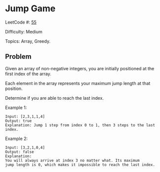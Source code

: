 # Jump Game

LeetCode #: [55](https://leetcode.com/problems/jump-game/)

Difficulty: Medium

Topics: Array, Greedy.

## Problem

Given an array of non-negative integers, you are initially positioned at the first index of the array.

Each element in the array represents your maximum jump length at that position.

Determine if you are able to reach the last index.

Example 1:

```text
Input: [2,3,1,1,4]
Output: true
Explanation: Jump 1 step from index 0 to 1, then 3 steps to the last index.
```

Example 2:

```text
Input: [3,2,1,0,4]
Output: false
Explanation:
You will always arrive at index 3 no matter what. Its maximum
jump length is 0, which makes it impossible to reach the last index.
```
